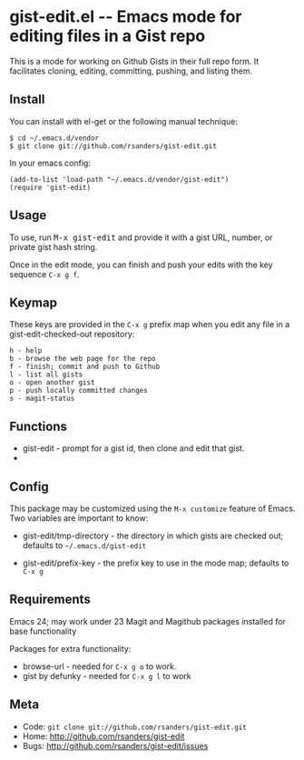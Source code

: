 gist-edit.el -- Emacs mode for editing files in a Gist repo
==========================================================

This is a mode for working on Github Gists in their full repo form.
It facilitates cloning, editing, committing, pushing, and listing them.

Install
-------

You can install with el-get or the following manual technique:

    $ cd ~/.emacs.d/vendor
    $ git clone git://github.com/rsanders/gist-edit.git

In your emacs config:

    (add-to-list 'load-path "~/.emacs.d/vendor/gist-edit")
    (require 'gist-edit)

Usage
-----

To use, run <kbd>M-x gist-edit</kbd> and provide it with a gist URL,
number, or private gist hash string.

Once in the edit mode, you can finish and push your edits with the
key sequence `C-x g f`.

Keymap
------

These keys are provided in the `C-x g` prefix map when you edit any
file in a gist-edit-checked-out repository:
    
    h - help
    b - browse the web page for the repo
    f - finish; commit and push to Github
    l - list all gists
    o - open another gist
    p - push locally committed changes
    s - magit-status
    

Functions
---------

* gist-edit - prompt for a gist id, then clone and edit that gist.
* 

Config
------

This package may be customized using the `M-x customize` feature of
Emacs.  Two variables are important to know:

* gist-edit/tmp-directory - the directory in which gists are checked
  out; defaults to `~/.emacs.d/gist-edit`

* gist-edit/prefix-key - the prefix key to use in the mode map; 
  defaults to `C-x g`

Requirements
------------

Emacs 24; may work under 23
Magit and Magithub packages installed for base functionality

Packages for extra functionality:

* browse-url - needed for `C-x g o` to work.
* gist by defunky - needed for `C-x g l` to work

Meta
----

* Code: `git clone git://github.com/rsanders/gist-edit.git`
* Home: <http://github.com/rsanders/gist-edit>
* Bugs: <http://github.com/rsanders/gist-edit/issues>


